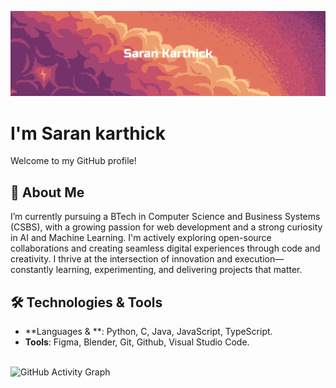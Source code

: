 ![My GitHub Banner](./banner.png)
<br>
<h1>I'm Saran karthick</h1> 

Welcome to my GitHub profile!

## 🚀 About Me
  I’m currently pursuing a BTech in Computer Science and Business Systems (CSBS), with a growing passion for web development and a strong curiosity in AI and Machine Learning. I'm actively exploring open-source collaborations and creating seamless digital experiences through code and creativity. I thrive at the intersection of innovation and execution—constantly learning, experimenting, and delivering projects that matter.

## 🛠️ Technologies & Tools
- **Languages & **: Python, C, Java, JavaScript, TypeScript.
- **Tools**: Figma, Blender, Git, Github, Visual Studio Code.<!-- Spacing above -->
<br><br>

<!-- Heatmap -->
![GitHub Activity Graph](https://github-readme-activity-graph.vercel.app/graph?username=saran612&theme=minimal&hide_border=true)

<!-- Spacing below -->
<br><br>

